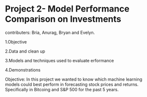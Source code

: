 # Project 2- Model Performance Comparison on Investments
contributers:  Bria, Anurag, Bryan and Evelyn.

1.Objective

2.Data and clean up

3.Models and techniques used to evaluate erformance

4.Demonstrations

Objective: In this project we wanted to know which machine learning models could best perform in forecasting stock prices and returns. Specifically in Bitcoing and S&P 500 for the past 5 years. 
